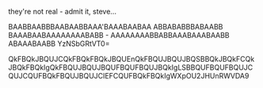 they're not real - admit it, steve...

BAABBAABBBAABAABBAAA'BAAABAABAA ABBABABBBABAABB BAAABAABAAAAAAAABABB - AAAAAAAABBABBAAABAAABAABB ABAAABAABB YzNSbGRtVT0=

QkFBQkJBQUJCQkFBQkFBQkJBQUEnQkFBQUJBQUJBQSBBQkJBQkFCQkJBQkFBQkIgQkFBQUJBQUJBQUFBQUFBQUJBQkIgLSBBQUFBQUFBQUJCQUJCQUFBQkFBQUJBQUJCIEFCQUFBQkFBQkIgWXpOU2JHUnRWVDA9
